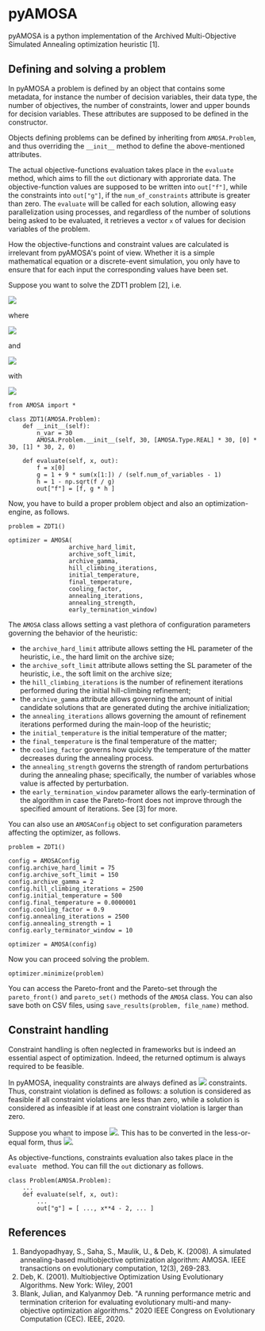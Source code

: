# pyAMOSA 
pyAMOSA is a python implementation of the Archived Multi-Objective Simulated Annealing optimization heuristic [1].

## Defining and solving a problem

In pyAMOSA a problem is defined by an object that contains some metadata, for instance the number of decision variables, 
their data type, the number of objectives, the number of constraints, lower and upper bounds for decision variables.
These attributes are supposed to be defined in the constructor. 

Objects defining problems can be defined by inheriting from ```AMOSA.Problem```, and thus overriding the ```__init__``` 
method to define the above-mentioned attributes. 

The actual objective-functions evaluation takes place in the ```evaluate ``` method, which aims to fill the ```out``` 
dictionary with approriate data. The objective-function values are supposed to be written into ```out["f"]```, while 
the constraints into ```out["g"]```, if the ```num_of_constraints``` attribute is greater than zero.
The ```evaluate``` will be called for each solution, allowing easy parallelization using processes, and regardless of 
the number of solutions being asked to be evaluated, it retrieves a vector ```x``` of values for decision variables of
the problem.

How the objective-functions and constraint values are calculated is irrelevant from pyAMOSA's point of view. 
Whether it is a simple mathematical equation or a discrete-event simulation, you only have to ensure that for each input
the corresponding values have been set.


Suppose you want to solve the ZDT1 problem [2], i.e. 

<img src="https://render.githubusercontent.com/render/math?math=min\begin{cases}f_1(x)=x_1\\f_2(x)=g(x)\cdot h(f_1(x),g(x))\end{cases}">

where

<img src="https://render.githubusercontent.com/render/math?math=g(x)=1+\frac{9}{29}\left(\sum_{i=2}^n x_i\right)">

and

<img src="https://render.githubusercontent.com/render/math?math=h(f(x),g(x))=1-\sqrt{\frac{f(x)}{g(x)}}">

with

<img src="https://render.githubusercontent.com/render/math?math=0\le x_i\le1 i=1 ... 30">



```
from AMOSA import *

class ZDT1(AMOSA.Problem):
    def __init__(self):
        n_var = 30
        AMOSA.Problem.__init__(self, 30, [AMOSA.Type.REAL] * 30, [0] * 30, [1] * 30, 2, 0)

    def evaluate(self, x, out):
        f = x[0]
        g = 1 + 9 * sum(x[1:]) / (self.num_of_variables - 1)
        h = 1 - np.sqrt(f / g)
        out["f"] = [f, g * h ]
```

Now, you have to build a proper problem object and also an optimization-engine, as follows.
```
problem = ZDT1()

optimizer = AMOSA(
                 archive_hard_limit,
                 archive_soft_limit,
                 archive_gamma,
                 hill_climbing_iterations,
                 initial_temperature,
                 final_temperature,
                 cooling_factor,
                 annealing_iterations,
                 annealing_strength,
                 early_termination_window)
```

The ```AMOSA``` class allows setting a vast plethora of configuration parameters governing the behavior of the heuristic:
 - the ```archive_hard_limit``` attribute allows setting the HL parameter of the heuristic, i.e., the hard limit on the archive size;
 - the ```archive_soft_limit``` attribute allows setting the SL parameter of the heuristic, i.e., the soft limit on the archive size;
 - the ```hill_climbing_iterations``` is the number of refinement iterations performed during the initial hill-climbing refinement;
 - the ```archive_gamma``` attribute allows governing the amount of initial candidate solutions that are generated duting the archive initialization; 
 - the ```annealing_iterations``` allows governing the amount of refinement iterations performed during the main-loop of the heuristic;
 - the ```initial_temperature``` is the initial temperature of the matter;
 - the ```final_temperature``` is the final temperature of the matter;
 - the ```cooling_factor``` governs how quickly the temperature of the matter decreases during the annealing process.
 - the ```annealing_strength``` governs the strength of random perturbations during the annealing phase; specifically, the number of variables whose value is affected by perturbation.
 - the ```early_termination_window``` parameter allows the early-termination of the algorithm in case the Pareto-front does not improve through the specified amount of iterations. See [3] for more.


You can also use an ```AMOSAConfig``` object to set configuration parameters affecting the optimizer, as follows.
```
problem = ZDT1()

config = AMOSAConfig
config.archive_hard_limit = 75
config.archive_soft_limit = 150
config.archive_gamma = 2
config.hill_climbing_iterations = 2500
config.initial_temperature = 500
config.final_temperature = 0.0000001
config.cooling_factor = 0.9
config.annealing_iterations = 2500
config.annealing_strength = 1
config.early_terminator_window = 10

optimizer = AMOSA(config)
```
Now you can proceed solving the problem.
```
optimizer.minimize(problem)
```
You can access the Pareto-front and the Pareto-set through the ```pareto_front()``` and ```pareto_set()``` methods of
the ```AMOSA``` class. You can also save both on CSV files, using ```save_results(problem, file_name)``` method.

## Constraint handling

Constraint handling is often neglected in frameworks but is indeed an essential aspect of optimization. Indeed, the 
returned optimum is always required to be feasible. 

In pyAMOSA, inequality constraints are always defined as 
<img src="https://render.githubusercontent.com/render/math?math=c(x)\le0"> constraints. Thus, constraint violation is
defined as follows: a solution is considered as feasible if all constraint violations are less than zero, while a 
solution is considered as infeasible if at least one constraint violation is larger than zero.

Suppose you whant to impose <img src="https://render.githubusercontent.com/render/math?math=-x^4\ge-2">. This has to be
converted in the less-or-equal form, thus <img src="https://render.githubusercontent.com/render/math?math=-x^4-2\le0">.

As objective-functions, constraints evaluation also takes place in the ```evaluate ``` method. You can fill the 
```out``` dictionary as follows.
```
class Problem(AMOSA.Problem):
    ...    
    def evaluate(self, x, out):
        ...
        out["g"] = [ ..., x**4 - 2, ... ]
```


## References
1. Bandyopadhyay, S., Saha, S., Maulik, U., & Deb, K. (2008). A simulated annealing-based multiobjective optimization algorithm: AMOSA. IEEE transactions on evolutionary computation, 12(3), 269-283.
2. Deb, K. (2001). Multiobjective Optimization Using Evolutionary Algorithms. New York: Wiley, 2001
3. Blank, Julian, and Kalyanmoy Deb. "A running performance metric and termination criterion for evaluating evolutionary multi-and many-objective optimization algorithms." 2020 IEEE Congress on Evolutionary Computation (CEC). IEEE, 2020.
